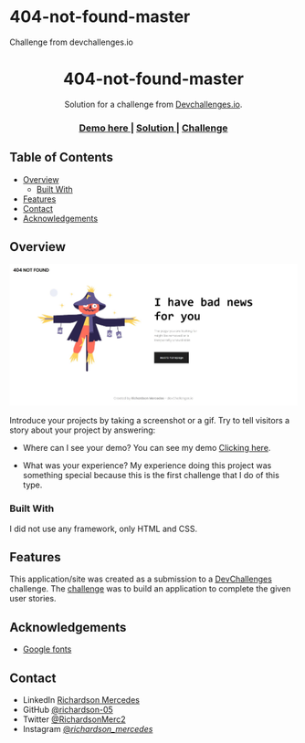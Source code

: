 # 404-not-found-master
Challenge from devchallenges.io


<h1 align="center">404-not-found-master</h1>

<div align="center">
   Solution for a challenge from  <a href="http://devchallenges.io" target="_blank">Devchallenges.io</a>.
</div>

<div align="center">
  <h3>
    <a href="https://richardson-05.github.io/404-not-found-master/">
      Demo here
    </a>
    <span> | </span>
    <a href="https://github.com/richardson-05/404-not-found-master">
      Solution
    </a>
    <span> | </span>
    <a href="https://devchallenges.io/challenges/wBunSb7FPrIepJZAg0sY">
      Challenge
    </a>
  </h3>
</div>

<!-- TABLE OF CONTENTS -->

## Table of Contents

- [Overview](#overview)
  - [Built With](#built-with)
- [Features](#features)
- [Contact](#contact)
- [Acknowledgements](#acknowledgements)

<!-- OVERVIEW -->

## Overview

![screenshot](https://github.com/richardson-05/404-not-found-master/blob/main/overview.JPG)

Introduce your projects by taking a screenshot or a gif. Try to tell visitors a story about your project by answering:

- Where can I see your demo?
You can see my demo <a href="https://richardson-05.github.io/404-not-found-master/">Clicking here</a>.

- What was your experience?
My experience doing this project was something special because this is the first challenge that I do of this type.

### Built With

<!-- This section should list any major frameworks that you built your project using. Here are a few examples.-->

I did not use any framework, only HTML and CSS.

## Features

<!-- List the features of your application or follow the template. Don't share the figma file here :) -->

This application/site was created as a submission to a [DevChallenges](https://devchallenges.io/challenges) challenge. The [challenge](https://devchallenges.io/challenges/wBunSb7FPrIepJZAg0sY) was to build an application to complete the given user stories.


## Acknowledgements

<!-- This section should list any articles or add-ons/plugins that helps you to complete the project. This is optional but it will help you in the future. For exmpale -->

- [Google fonts](https://fonts.google.com/)

## Contact

- LinkedIn [Richardson Mercedes](https://www.linkedin.com/in/richardson-mercedes-ab84241ab/)
- GitHub [@richardson-05](https://github.com/richardson-05)
- Twitter [@RichardsonMerc2](https://twitter.com/RichardsonMerc2)
- Instagram [@_richardson_mercedes_](https://www.instagram.com/_richardson_mercedes_/)
